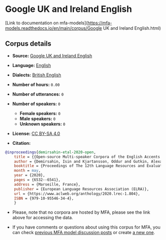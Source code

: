 
# Google UK and Ireland English

[Link to documentation on mfa-models](https://mfa-models.readthedocs.io/en/main/corpus/Google UK and Ireland English.html)

## Corpus details

- **Source:** [Google UK and Ireland English](https://openslr.org/83/)
- **Language:** [English](https://en.wikipedia.org/wiki/English_language)
- **Dialects:** [British English](https://en.wikipedia.org/wiki/British_English)
- **Number of hours:** `0.00`
- **Number of utterances:** `0`
- **Number of speakers:** `0`
  - **Female speakers:** `0`
  - **Male speakers:** `0`
  - **Unknown speakers:** `0`
- **License:** [CC BY-SA 4.0](https://creativecommons.org/licenses/by-sa/4.0/)

- **Citation:**
```bibtex
@inproceedings{demirsahin-etal-2020-open,
	title = {{Open-source Multi-speaker Corpora of the English Accents in the British Isles}},
	author = {Demirsahin, Isin and Kjartansson, Oddur and Gutkin, Alexander and Rivera, Clara},
	booktitle = {Proceedings of The 12th Language Resources and Evaluation Conference (LREC)},
	month = may,
	year = {2020},
	pages = {6532--6541},
	address = {Marseille, France},
	publisher = {European Language Resources Association (ELRA)},
	url = {https://www.aclweb.org/anthology/2020.lrec-1.804},
	ISBN = {979-10-95546-34-4},
	}
```

- Please, note that no corpora are hosted by MFA, please see the link above for accessing the data.

- If you have comments or questions about using this corpus for MFA, you can check [previous MFA model discussion posts](https://github.com/MontrealCorpusTools/mfa-models/discussions?discussions_q=Google+UK+and+Ireland+English) or create [a new one](https://github.com/MontrealCorpusTools/mfa-models/discussions/new).

